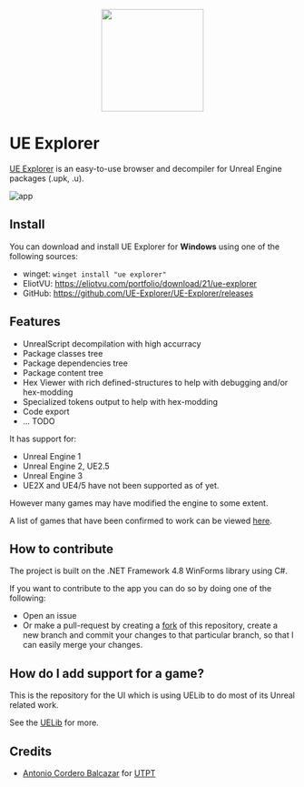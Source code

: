 <p align="center">
  <img src="https://user-images.githubusercontent.com/808593/170878374-0d8902e0-5688-4a71-b39f-b65ae64bf540.png" width="180"
</p>

# UE Explorer 

[UE Explorer](https://eliotvu.com/portfolio/view/21/ue-explorer) is an easy-to-use browser and decompiler for Unreal Engine packages (.upk, .u).
  
![app](https://user-images.githubusercontent.com/808593/170879806-00b481c0-5f09-4c3b-bb12-56870b8d264f.png)

## Install

You can download and install UE Explorer for **Windows** using one of the following sources:
- winget: `winget install "ue explorer"`
- EliotVU: https://eliotvu.com/portfolio/download/21/ue-explorer
- GitHub: https://github.com/UE-Explorer/UE-Explorer/releases

## Features
  
- UnrealScript decompilation with high accurracy
- Package classes tree
- Package dependencies tree
- Package content tree
- Hex Viewer with rich defined-structures to help with debugging and/or hex-modding
- Specialized tokens output to help with hex-modding
- Code export
- ... TODO
  
It has support for:
- Unreal Engine 1
- Unreal Engine 2, UE2.5
- Unreal Engine 3
- UE2X and UE4/5 have not been supported as of yet.

However many games may have modified the engine to some extent.

A list of games that have been confirmed to work can be viewed [here](https://github.com/EliotVU/Unreal-Library).

## How to contribute

The project is built on the .NET Framework 4.8 WinForms library using C#.

If you want to contribute to the app you can do so by doing one of the following:
- Open an issue
- Or make a pull-request by creating a [fork](https://help.github.com/articles/fork-a-repo/) of this repository, create a new branch and commit your changes to that particular branch, so that I can easily merge your changes.

## How do I add support for a game?

This is the repository for the UI which is using UELib to do most of its Unreal related work.

See the [UELib](https://github.com/EliotVU/Unreal-Library) for more.
  
## Credits
  
- [Antonio Cordero Balcazar](https://github.com/acorderob) for [UTPT](https://www.acordero.org/projects/unreal-tournament-package-tool)
